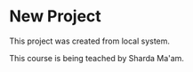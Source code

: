 # New Project 

This project was created from local system.

This course is being  teached by Sharda Ma'am.